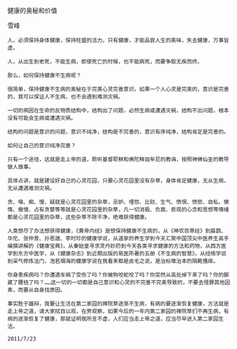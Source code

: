 健康的奥秘和价值

雪峰


    人，必须保持身体健康，保持旺盛的活力，只有健康，才能品尝人生的美味，失去健康，万事皆虚。

    人，从出生到老死，不能生病，即使死亡的时候，也不能病死，而要争取无疾而终。

    那么，如何保持健康不生病呢？

    很简单，保持健康不生病的奥秘在于完美心灵完善意识。如果一个人心灵是完美的，意识是完善的，我可以保证人不生病，也不会遇到难测灾祸。

    一切的病因在生命的反物质结构中，结构出了问题，必然生病或遭遇灾祸，结构不出问题，根本没有可能会生病或遭遇灾祸。

    结构的问题是意识的问题，意识不纯净，结构是不完善的，意识有序纯净，结构肯定是完善的。

    如何让自己的意识纯净完善？

    只有一个途径，这就是走上帝的道，聆听基督耶稣和佛陀释迦牟尼的教诲，按照神佛仙圣的教导做人做事。

    具体点讲，就是建设好自己的心灵花园，只要心灵花园里没有杂草，身体肯定健康，无从生病，无从遭遇难测灾祸。

    贪、嗔、痴、慢、疑就是心灵花园里的杂草，忌妒、埋怨、比较、生气、愤恨、愤怒、自私、懒惰、傲慢、占有贪婪等等就是心灵花园里的杂草，凡一切消极、负面、悲观的心念和思想等情绪都是心灵花园里的杂草，这些杂草不除干净，绝难获得健康。

    人类想尽了办法想获得健康，《黄帝内经》是想保持健康不生病的，从《神农百草经》到扁鹊、华佗、张仲景、孙思邈、李时珍的健康学说，从道家的养生学到今天汇聚中国顶尖中医养生高手编撰讲解的《健康宝典》，从秦始皇寻求灵丹妙药到今天各类寻求健康的方法和药物，从西方医学到东方中医学，从《健康杂志》到近期出版的易医所著的五册《不生病的智慧》，从经络学说到采气修炼法门，浩若烟海的健康学说在我看来都是皮毛之说，是治标难治本的隔靴搔痒。

    你身患疾病吗？你遭遇车祸了受伤了吗？你被狗咬蛇咬了吗？你突然从高处掉下来了吗？你的脚崴了腰扭了吗？……这一切的一切都是自己意识和心灵的不完善不完美导致的，不要去怪罪其他因素，而要从自身找原因。

    事实胜于雄辩，我要让生活在第二家园的禅院草逐渐不生病，有病的要逐渐恢复健康，方法就是走上帝之道，请大家拭目以观，在旁观察，如果今后的一年内第二家园的禅院草们不再生病，有病的逐渐恢复了健康，那就证明我所言不虚，人们应当走上帝之道，应当尽早进入第二家园生活。

    2011/7/23




